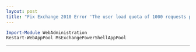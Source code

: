 ```yaml
---
layout: post
title: "Fix Exchange 2010 Error 'The user load quota of 1000 requests per 2 seconds has been exceeded'"
---
```


```powershell
Import-Module WebAdministration
Restart-WebAppPool MsExchangePowerShellAppPool
```

---
